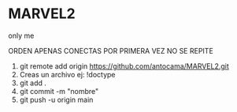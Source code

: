 # MARVEL2
only me 

ORDEN APENAS CONECTAS POR PRIMERA VEZ NO SE REPITE
1. git remote add origin https://github.com/antocama/MARVEL2.git
2. Creas un archivo ej: !doctype
3. git add . 
4. git commit -m "nombre"
5. git push -u origin main

